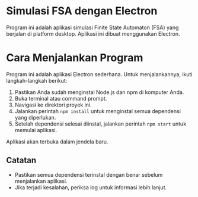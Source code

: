 # Simulasi FSA dengan Electron

Program ini adalah aplikasi simulasi Finite State Automaton (FSA) yang berjalan di platform desktop. Aplikasi ini dibuat menggunakan Electron.

# Cara Menjalankan Program

Program ini adalah aplikasi Electron sederhana. Untuk menjalankannya, ikuti langkah-langkah berikut:

1.  Pastikan Anda sudah menginstal Node.js dan npm di komputer Anda.
2.  Buka terminal atau command prompt.
3.  Navigasi ke direktori proyek ini.
4.  Jalankan perintah `npm install` untuk menginstal semua dependensi yang diperlukan.
5.  Setelah dependensi selesai diinstal, jalankan perintah `npm start` untuk memulai aplikasi.

Aplikasi akan terbuka dalam jendela baru.

## Catatan

*   Pastikan semua dependensi terinstal dengan benar sebelum menjalankan aplikasi.
*   Jika terjadi kesalahan, periksa log untuk informasi lebih lanjut.